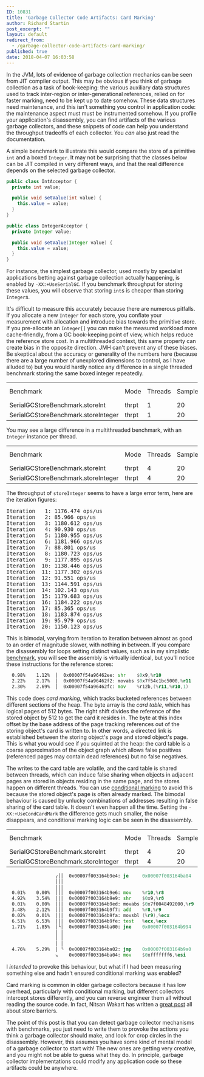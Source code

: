 ```yaml
---
ID: 10831
title: 'Garbage Collector Code Artifacts: Card Marking'
author: Richard Startin
post_excerpt: ""
layout: default
redirect_from:
  - /garbage-collector-code-artifacts-card-marking/
published: true
date: 2018-04-07 16:03:58
---
```

In the JVM, lots of evidence of garbage collection mechanics can be seen from JIT compiler output. This may be obvious if you think of garbage collection as a task of book-keeping: the various auxiliary data structures used to track inter-region or inter-generational references, relied on for faster marking, need to be kept up to date somehow. These data structures need maintenance, and this isn't something you control in application code: the maintenance aspect must must be instrumented somehow. If you profile your application's disassembly, you can find artifacts of the various garbage collectors, and these snippets of code can help you understand the throughput tradeoffs of each collector. You <em>can</em> also just read the documentation. 

A simple benchmark to illustrate this would compare the store of a primitive `int` and a boxed `Integer`. It may not be surprising that the classes below can be JIT compiled in very different ways, and that the real difference depends on the selected garbage collector.

```java
public class IntAcceptor {
  private int value;

  public void setValue(int value) {
    this.value = value;
  }
}

public class IntegerAcceptor {
  private Integer value;

  public void setValue(Integer value) {
    this.value = value;
  }
}
```

For instance, the simplest garbage collector, used mostly by specialist applications betting against garbage collection actually happening, is enabled by `-XX:+UseSerialGC`. If you benchmark throughput for storing these values, you will observe  that storing `int`s is cheaper than storing `Integer`s.

It's difficult to measure this accurately because there are numerous pitfalls. If you allocate a new `Integer` for each store, you conflate your measurement with allocation and introduce bias towards the primitive store. If you pre-allocate an `Integer[]` you can make the measured workload more cache-friendly, from a GC book-keeping point of view, which helps reduce the reference store cost. In a multithreaded context, this same property can create bias in the opposite direction. JMH can't prevent any of these biases. Be skeptical about the accuracy or generality of the numbers here (because there are a large number of unexplored dimensions to control, as I have alluded to) but you would hardly notice any difference in a single threaded benchmark storing the same boxed integer repeatedly.

<div class="table-holder">
<table class="table table-bordered table-hover table-condensed">
<tbody><tr>
<td>Benchmark</td>
<td>Mode</td>
<td>Threads</td>
<td>Samples</td>
<td>Score</td>
<td>Score Error (99.9%)</td>
<td>Unit</td>
</tr>
<tr>
<td>SerialGCStoreBenchmark.storeInt</td>
<td>thrpt</td>
<td>1</td>
<td>20</td>
<td>395.370723</td>
<td>10.092432</td>
<td>ops/us</td>
</tr>
<tr>
<td>SerialGCStoreBenchmark.storeInteger</td>
<td>thrpt</td>
<td>1</td>
<td>20</td>
<td>277.329797</td>
<td>18.036629</td>
<td>ops/us</td>
</tr>
</tbody></table>
</div>

You may see a large difference in a multithreaded benchmark, with an `Integer` instance per thread.

<div class="table-holder">
<table class="table table-bordered table-hover table-condensed">
<tbody><tr>
<td>Benchmark</td>
<td>Mode</td>
<td>Threads</td>
<td>Samples</td>
<td>Score</td>
<td>Score Error (99.9%)</td>
<td>Unit</td>
</tr>
<tr>
<td>SerialGCStoreBenchmark.storeInt</td>
<td>thrpt</td>
<td>4</td>
<td>20</td>
<td>1467.401084</td>
<td>5.917960</td>
<td>ops/us</td>
</tr>
<tr>
<td>SerialGCStoreBenchmark.storeInteger</td>
<td>thrpt</td>
<td>4</td>
<td>20</td>
<td>793.880064</td>
<td>459.304449</td>
<td>ops/us</td>
</tr>
</tbody></table>
</div>

The throughput of `storeInteger` seems to have a large error term, here are the iteration figures:

<pre>
Iteration   1: 1176.474 ops/us
Iteration   2: 85.966 ops/us
Iteration   3: 1180.612 ops/us
Iteration   4: 90.930 ops/us
Iteration   5: 1180.955 ops/us
Iteration   6: 1181.966 ops/us
Iteration   7: 88.801 ops/us
Iteration   8: 1180.723 ops/us
Iteration   9: 1177.895 ops/us
Iteration  10: 1138.446 ops/us
Iteration  11: 1177.302 ops/us
Iteration  12: 91.551 ops/us
Iteration  13: 1144.591 ops/us
Iteration  14: 102.143 ops/us
Iteration  15: 1179.683 ops/us
Iteration  16: 1184.222 ops/us
Iteration  17: 85.365 ops/us
Iteration  18: 1183.874 ops/us
Iteration  19: 95.979 ops/us
Iteration  20: 1150.123 ops/us
</pre>

This is bimodal, varying from iteration to iteration between almost as good to an order of magnitude slower, with nothing in between. If you compare the disassembly for loops setting distinct values, such as in my simplistic <a href="https://github.com/richardstartin/runtime-benchmarks/blob/master/src/main/java/com/openkappa/runtime/gc/SerialGCStoreBenchmark.java" rel="noopener" target="_blank">benchmark</a>, you will see the assembly is virtually identical, but you'll notice these instructions for the reference stores:

```asm
  0.98%    1.12%  │  0x00007f54a96462ee: shr    $0x9,%r10
  2.22%    2.17%  │  0x00007f54a96462f2: movabs $0x7f54c1bc5000,%r11
  2.30%    2.69%  │  0x00007f54a96462fc: mov    %r12b,(%r11,%r10,1) 
```

This code does <em>card marking</em>, which tracks bucketed references between different sections of the heap. The byte array is the <em>card table</em>, which has logical pages of 512 bytes. The right shift divides the reference of the stored object by 512 to get the card it resides in. The byte at this index offset by the base address of the page tracking references out of the storing object's card is written to. In other words, a directed link is established between the storing object's page and stored object's page. This is what you would see if you squinted at the heap: the card table is a coarse approximation of the object graph which allows false positives (referenced pages may contain dead references) but no false negatives. 

The writes to the card table are volatile, and the card table is shared between threads, which can induce false sharing when objects in adjacent pages are stored in objects residing in the same page, and the stores happen on different threads. You can use <a href="https://blogs.oracle.com/dave/false-sharing-induced-by-card-table-marking">conditional marking</a> to avoid this because the stored object's page is often already marked. The bimodal behaviour is caused by unlucky combinations of addresses resulting in false sharing of the card table. It doesn't even happen all the time. Setting the `-XX:+UseCondCardMark` the difference gets much smaller, the noise disappears, and conditional marking logic can be seen in the disassembly.

<div class="table-holder" markdown="block">
<table class="table table-bordered table-hover table-condensed">
<tbody><tr>
<td>Benchmark</td>
<td>Mode</td>
<td>Threads</td>
<td>Samples</td>
<td>Score</td>
<td>Score Error (99.9%)</td>
<td>Unit</td>
</tr>
<tr>
<td>SerialGCStoreBenchmark.storeInt</td>
<td>thrpt</td>
<td>4</td>
<td>20</td>
<td>1467.464828</td>
<td>12.866720</td>
<td>ops/us</td>
</tr>
<tr>
<td>SerialGCStoreBenchmark.storeInteger</td>
<td>thrpt</td>
<td>4</td>
<td>20</td>
<td>1114.612419</td>
<td>6.960193</td>
<td>ops/us</td>
</tr>
</tbody>
</table>
</div>

```asm
                  ╭││  0x00007f003164b9e4: je     0x00007f003164ba04 
                  │││                                                
                  │││                                               
  0.01%    0.00%  │││  0x00007f003164b9e6: mov    %r10,%r8
  4.92%    3.54%  │││  0x00007f003164b9e9: shr    $0x9,%r8
  0.01%    0.00%  │││  0x00007f003164b9ed: movabs $0x7f0048492000,%r9
  3.48%    2.12%  │││  0x00007f003164b9f7: add    %r8,%r9
  0.02%    0.01%  │││  0x00007f003164b9fa: movsbl (%r9),%ecx
  6.51%    6.53%  │││  0x00007f003164b9fe: test   %ecx,%ecx
  1.71%    1.85%  │╰│  0x00007f003164ba00: jne    0x00007f003164b994
                  │ │                                               
                  │ │                                               
                  │ │                                               
  4.76%    5.29%  │ ╰  0x00007f003164ba02: jmp    0x00007f003164b9a0
                  ↘    0x00007f003164ba04: mov    $0xfffffff6,%esi

```

I <em>intended</em> to provoke this behaviour, but what if I had been measuring something else and hadn't ensured conditional marking was enabled?

Card marking is common in older garbage collectors because it has low overhead, particularly with conditional marking, but different collectors intercept stores differently, and you can reverse engineer them all without reading the source code. In fact, Nitsan Wakart has written a <a href="http://psy-lob-saw.blogspot.co.uk/2014/10/the-jvm-write-barrier-card-marking.html" rel="noopener" target="_blank">great post</a> all about store barriers. 

The point of this post is that you can detect garbage collector mechanisms with benchmarks, you just need to write them to provoke the actions you think a garbage collector should make, and look for crop circles in the disassembly. However, this assumes you have some kind of mental model of a garbage collector to start with! The new ones are getting very creative, and you might not be able to guess what they do. In principle, garbage collector implementations could modify any application code so these artifacts could be anywhere.